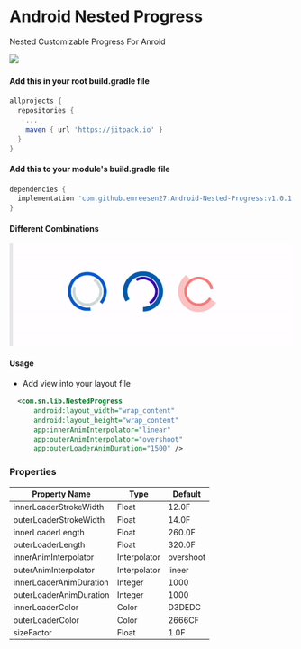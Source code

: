 # Android Nested Progress
Nested Customizable Progress For Anroid

[![](https://jitpack.io/v/emreesen27/Android-Nested-Progress.svg)](https://jitpack.io/#emreesen27/Android-Nested-Progress)

#### Add this in your root build.gradle file
```gradle
allprojects {
  repositories {
    ...
    maven { url 'https://jitpack.io' }
  }
}
```
#### Add this to your module's build.gradle file
```gradle
dependencies {
  implementation 'com.github.emreesen27:Android-Nested-Progress:v1.0.1'
}
```

#### Different Combinations
<img src="https://github.com/emreesen27/Android-Nested-Progress/blob/assets/example.gif?raw=true"/> 

#### Usage
* Add view into your layout file

```xml
  <com.sn.lib.NestedProgress
      android:layout_width="wrap_content"
      android:layout_height="wrap_content"
      app:innerAnimInterpolator="linear"
      app:outerAnimInterpolator="overshoot"
      app:outerLoaderAnimDuration="1500" /> 
```

### Properties

| Property Name | Type          | Default
| ------------- | ------------- | ------------- 
| innerLoaderStrokeWidth | Float  | 12.0F
| outerLoaderStrokeWidth   | Float | 14.0F
| innerLoaderLength| Float| 260.0F
| outerLoaderLength| Float| 320.0F
| innerAnimInterpolator| Interpolator| overshoot
| outerAnimInterpolator| Interpolator| lineer
| innerLoaderAnimDuration| Integer| 1000
| outerLoaderAnimDuration| Integer| 1000
| innerLoaderColor| Color| D3DEDC
| outerLoaderColor| Color| 2666CF
| sizeFactor| Float| 1.0F



